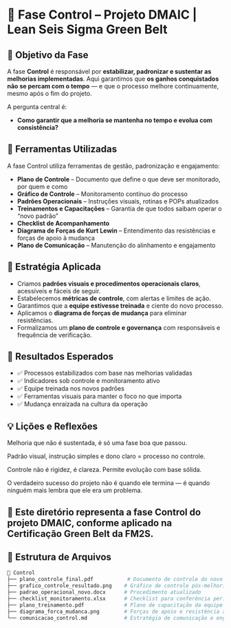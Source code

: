 # 🎯 Fase Control – Projeto DMAIC | Lean Seis Sigma Green Belt

## 🧭 Objetivo da Fase

A fase **Control** é responsável por **estabilizar, padronizar e sustentar as melhorias implementadas**. Aqui garantimos que **os ganhos conquistados não se percam com o tempo** — e que o processo melhore continuamente, mesmo após o fim do projeto.

A pergunta central é:

- **Como garantir que a melhoria se mantenha no tempo e evolua com consistência?**

## 🔧 Ferramentas Utilizadas

A fase Control utiliza ferramentas de gestão, padronização e engajamento:

- **Plano de Controle** – Documento que define o que deve ser monitorado, por quem e como
- **Gráfico de Controle** – Monitoramento contínuo do processo
- **Padrões Operacionais** – Instruções visuais, rotinas e POPs atualizados
- **Treinamentos e Capacitações** – Garantia de que todos saibam operar o “novo padrão”
- **Checklist de Acompanhamento**
- **Diagrama de Forças de Kurt Lewin** – Entendimento das resistências e forças de apoio à mudança
- **Plano de Comunicação** – Manutenção do alinhamento e engajamento

## 🧠 Estratégia Aplicada

- Criamos **padrões visuais e procedimentos operacionais claros**, acessíveis e fáceis de seguir.
- Estabelecemos **métricas de controle**, com alertas e limites de ação.
- Garantimos que a **equipe estivesse treinada** e ciente do novo processo.
- Aplicamos o **diagrama de forças de mudança** para eliminar resistências.
- Formalizamos um **plano de controle e governança** com responsáveis e frequência de verificação.

## 🎯 Resultados Esperados

- ✅ Processos estabilizados com base nas melhorias validadas
- ✅ Indicadores sob controle e monitoramento ativo
- ✅ Equipe treinada nos novos padrões
- ✅ Ferramentas visuais para manter o foco no que importa
- ✅ Mudança enraizada na cultura da operação

## 💡 Lições e Reflexões
Melhoria que não é sustentada, é só uma fase boa que passou.

Padrão visual, instrução simples e dono claro = processo no controle.

Controle não é rigidez, é clareza. Permite evolução com base sólida.

O verdadeiro sucesso do projeto não é quando ele termina — é quando ninguém mais lembra que ele era um problema.

## 📘 Este diretório representa a fase Control do projeto DMAIC, conforme aplicado na Certificação Green Belt da FM2S.

## 📁 Estrutura de Arquivos

```bash
📂 Control
├── plano_controle_final.pdf           # Documento de controle do novo processo
├── grafico_controle_resultado.png    # Gráfico de controle pós-melhoria
├── padrao_operacional_novo.docx      # Procedimento atualizado
├── checklist_monitoramento.xlsx      # Checklist para conferência periódica
├── plano_treinamento.pdf             # Plano de capacitação da equipe
├── diagrama_forca_mudanca.png        # Forças de apoio e resistência à mudança
└── comunicacao_control.md            # Estratégia de comunicação e engajamento

